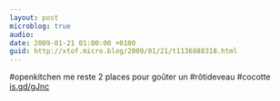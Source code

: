 ```yaml
---
layout: post
microblog: true
audio: 
date: 2009-01-21 01:00:00 +0100
guid: http://xtof.micro.blog/2009/01/21/t1136888318.html
---
```

#openkitchen me reste 2 places pour goûter un #rôtideveau #cocotte [is.gd/gJnc](http://is.gd/gJnc)
